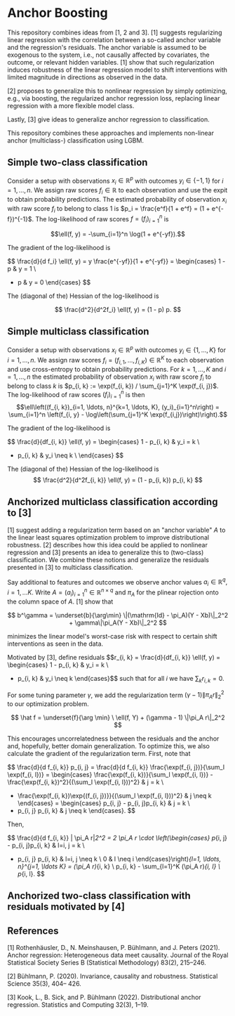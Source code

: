 # Anchor Boosting

This repository combines ideas from [1, 2 and 3].
[1] suggests regularizing linear regression with the correlation between a so-called anchor variable and the regression's residuals.
The anchor variable is assumed to be exogenous to the system, i.e., not causally affected by covariates, the outcome, or relevant hidden variables.
[1] show that such regularization induces robustness of the linear regression model to shift interventions with limited magnitude in directions as observed in the data.

[2] proposes to generalize this to nonlinear regression by simply optimizing, e.g., via boosting, the regularized anchor regression loss, replacing linear regression with a more flexible model class.

Lastly, [3] give ideas to generalize anchor regression to classification.

This repository combines these approaches and implements non-linear anchor (multiclass-) classification using LGBM.

## Simple two-class classification
Consider a setup with observations $x_i \in \mathbb{R}^p$ with outcomes $y_i \in \{-1, 1\}$ for $i=1, \ldots, n$. 
We assign raw scores $f_i \in \mathbb{R}$ to each observation and use the expit to obtain probability predictions.
The estimated probability of observation $x_i$ with raw score $f_i$ to belong to class 1 is $p_i = \frac{e^f}{1 + e^f} = (1 + e^{-f})^{-1}$.
The log-likelihood of raw scores $f=(f_i)_{i=1}^n$ is

$$\ell(f, y) = -\sum_{i=1}^n \log(1 + e^{-yf}).$$

The gradient of the log-likelihood is

$$
\frac{d}{d f_i} \ell(f, y) = y \frac{e^{-yf}}{1 + e^{-yf}} =
\begin{cases}
1 - p & y = 1 \\
- p & y = 0
\end{cases}
$$

The (diagonal of the) Hessian of the log-likelihood is

$$
\frac{d^2}{d^2f_i} \ell(f, y) = (1 - p) p.
$$

## Simple multiclass classification
Consider a setup with observations $x_i \in \mathbb{R}^p$ with outcomes $y_i \in \{1, \ldots, K\}$ for $i=1, \ldots, n$.
We assign raw scores $f_i = (f_{i, 1}, \ldots, f_{i, K}) \in \mathbb{R}^K$ to each observation and use cross-entropy to obtain probability predictions.
For $k = 1, \ldots, K$ and $i=1, \ldots, n$ the estimated probability of observation $x_i$ with raw score $f_i$ to belong to class $k$ is $p_{i, k} := \exp(f_{i, k}) / \sum_{j=1}^K \exp(f_{i, j})$. The log-likelihood of raw scores $(f_i)_{i=1}^n$ is then 
$$\ell\left((f_{i, k})_{i=1, \ldots, n}^{k=1, \ldots, K}, (y_i)_{i=1}^n\right) = \sum_{i=1}^n \left(f_{i, y} - \log\left(\sum_{j=1}^K \exp(f_{i,j})\right)\right).$$

The gradient of the log-likelihood is

$$
\frac{d}{df_{i, k}} \ell(f, y) = \begin{cases}
1 - p_{i, k} &  y_i = k \\
- p_{i, k} &  y_i \neq k \\
\end{cases}
$$

The (diagonal of the) Hessian of the log-likelihood is
$$
\frac{d^2}{d^2f_{i, k}} \ell(f, y) = (1 - p_{i, k}) p_{i, k}
$$

## Anchorized multiclass classification according to [3]
[1] suggest adding a regularization term based on an "anchor variable" $A$ to the linear least squares optimization problem to improve distributional robustness.
[2] describes how this idea could be applied to nonlinear regression and [3] presents an idea to generalize this to (two-class) classification.
We combine these notions and generalize the residuals presented in [3] to multiclass classification.

Say additional to features and outcomes we observe anchor values $a_i \in \mathbb{R}^q, i=1,\ldots K$.
Write $A = (a_i)_{i=1}^n \in \mathbb{R}^{n \times q}$ and $\pi_A$ for the plinear rojection onto the column space of $A$.
[1] show that

$$
b^\gamma = \underset{b}{\arg\min} \|(\mathrm{Id} - \pi_A)(Y - Xb)\|_2^2 + \gamma\|\pi_A(Y - Xb)\|_2^2
$$

minimizes the linear model's worst-case risk with respect to certain shift interventions as seen in the data.

Motivated by [3], define residuals 
$$r_{i, k} =
\frac{d}{df_{i, k}} \ell(f, y) =
 \begin{cases}
1 - p_{i, k} &  y_i = k \\
- p_{i, k} &  y_i \neq k
\end{cases}$$
such that for all $i$ we have $\sum_{k} r_{i, k} = 0$.

For some tuning parameter $\gamma$, we add the regularization term $(\gamma - 1) \| \pi_A r \|_2^2$ to our optimization problem.

$$
\hat f = \underset{f}{\arg \min} \ \ell(f, Y) + (\gamma - 1) \|\pi_A r\|_2^2
$$

This encourages uncorrelatedness between the residuals and the anchor and, hopefully, better domain generalization. To optimize this, we also calculate the gradient of the regularization term. First, note that

$$
\frac{d}{d f_{i, k}} p_{i, j} = 
\frac{d}{d f_{i, k}} \frac{\exp(f_{i, j})}{\sum_l \exp(f_{i, l})} =
\begin{cases}
\frac{\exp(f_{i, k})}{\sum_l \exp(f_{i, l})} - \frac{\exp(f_{i, k})^2}{(\sum_l \exp(f_{i, l}))^2} & j = k \\
 - \frac{\exp(f_{i, k})\exp{(f_{i, j})}}{(\sum_l \exp(f_{i, l}))^2} & j \neq k
\end{cases}
=
\begin{cases}
p_{i, j} - p_{i, j}p_{i, k} & j = k \\
- p_{i, j} p_{i, k} & j \neq k
\end{cases}.
$$

Then,

$$
\frac{d}{d f_{i, k}} \| \pi_A r\|_2^2 = 2 \pi_A r \cdot \left(\begin{cases}
p_{i, j} - p_{i, j}p_{i, k} & l=i, j = k \\
- p_{i, j} p_{i, k} & l=i, j \neq k \\
0 & l \neq i
\end{cases}\right)_{l=1, \ldots, n}^{j=1, \ldots K}
= (\pi_A r)_{i, k} \ p_{i, k} - \sum_{l=1}^K (\pi_A r)_{i, l} \ p_{i, l}.
$$

<!---
The diagonal of the hessian is equal to 

$$
\frac{d^2}{d f_{i, k}^2} \| \pi_A r\|^2 = 2 \pi_A r \cdot
\left(\begin{cases}
p_{i, j} - 3 p_{i, j}^2 + 2 p_{i, j}^3 & l=i, j = k \\
2 p_{i, j} p_{i, k}^2 - p_{i, j} p{i, k} & l=i, j \neq k \\
0 & l \neq i
\end{cases}\right)_{l=1, \ldots, n}^{j=1, \ldots K} +
2 \pi_A \left(\begin{cases}
p_{i, j} - p_{i, j}p_{i, k} & l=i, j = k \\
- p_{i, j} p_{i, k} & l=i, j \neq k \\
0 & l \neq i
\end{cases}\right)_{l=1, \ldots, n}^{j=1, \ldots K} \cdot \left(\begin{cases}
p_{i, j} - p_{i, j}p_{i, k} & l=i, j = k \\
- p_{i, j} p_{i, k} & l=i, j \neq k \\
0 & l \neq i
\end{cases}\right)_{l=1, \ldots, n}^{j=1, \ldots K}
$$

$$
\frac{d^2}{d f_{i, k} d f_{i, l}} p_{i, j} =
\begin{cases}
(1 - 2 p_{i, j}) p_{i, j} (1 - p_{i, j}) & j = k \\
p_{i, j}^2 p_{i, k} & j \neq k
\end{cases}
$$ -->

## Anchorized two-class classification with residuals motivated by [4]



## References

[1] Rothenhäusler, D., N. Meinshausen, P. Bühlmann, and J. Peters (2021). Anchor regression: Heterogeneous data meet causality. Journal of the Royal Statistical Society Series B (Statistical Methodology) 83(2), 215–246.

[2] Bühlmann, P. (2020). Invariance, causality and robustness. Statistical Science 35(3), 404– 426.

[3] Kook, L., B. Sick, and P. Bühlmann (2022). Distributional anchor regression. Statistics and Computing 32(3), 1–19.